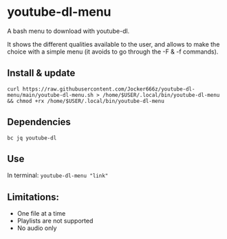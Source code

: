 # youtube-dl-menu

A bash menu to download with youtube-dl.

It shows the different qualities available to the user, and allows to make the choice with a simple menu (it avoids to go through the -F & -f commands).

## Install & update

`curl https://raw.githubusercontent.com/Jocker666z/youtube-dl-menu/main/youtube-dl-menu.sh > /home/$USER/.local/bin/youtube-dl-menu && chmod +rx /home/$USER/.local/bin/youtube-dl-menu`

## Dependencies
`bc jq youtube-dl`

## Use
In terminal:
`youtube-dl-menu "link"`

## Limitations:
* One file at a time
* Playlists are not supported
* No audio only
